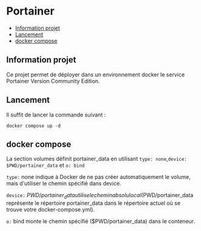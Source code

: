 # Portainer

* [Information projet](#information-projet)
* [Lancement](#lancement)
* [docker compose](#docker-compose)

## Information projet

Ce projet permet de déployer dans un environnement docker le service Portainer Version Community Edition.

## Lancement

Il suffit de lancer la commande suivant :

```shell
docker compose up -d
```

## docker compose

La section volumes définit portainer_data en utilisant `type: none`,`device: $PWD/portainer_data` et `o: bind`

`type:` none indique à Docker de ne pas créer automatiquement le volume, mais d'utiliser le chemin spécifié dans device.

`device:` $PWD/portainer_data utilise le chemin absolu local ($PWD/portainer_data représente le répertoire
portainer_data dans le répertoire actuel où se trouve votre docker-compose.yml).

`o:` bind monte le chemin spécifié ($PWD/portainer_data) dans le conteneur.